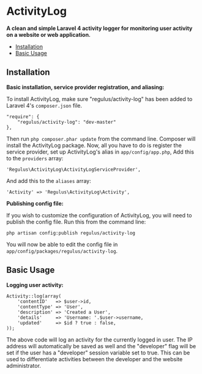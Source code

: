 ActivityLog
===========

**A clean and simple Laravel 4 activity logger for monitoring user activity on a website or web application.**

- [Installation](#installation)
- [Basic Usage](#basic-usage)

<a name="installation"></a>
## Installation

**Basic installation, service provider registration, and aliasing:**

To install ActivityLog, make sure "regulus/activity-log" has been added to Laravel 4's `composer.json` file.

	"require": {
		"regulus/activity-log": "dev-master"
	},

Then run `php composer.phar update` from the command line. Composer will install the ActivityLog package. Now, all you have to do is register the service provider, set up ActivityLog's alias in `app/config/app.php`, Add this to the `providers` array:

	'Regulus\ActivityLog\ActivityLogServiceProvider',

And add this to the `aliases` array:

	'Activity' => 'Regulus\ActivityLog\Activity',

**Publishing config file:**

If you wish to customize the configuration of ActivityLog, you will need to publish the config file. Run this from the command line:

	php artisan config:publish regulus/activity-log

You will now be able to edit the config file in `app/config/packages/regulus/activity-log`.

<a name="basic-usage"></a>
## Basic Usage

**Logging user activity:**

	Activity::log(array(
		'contentID'   => $user->id,
		'contentType' => 'User',
		'description' => 'Created a User',
		'details'     => 'Username: '.$user->username,
		'updated'     => $id ? true : false,
	));

The above code will log an activity for the currently logged in user. The IP address will automatically be saved as well and the "developer" flag will be set if the user has a "developer" session variable set to true. This can be used to differentiate activities between the developer and the website administrator.